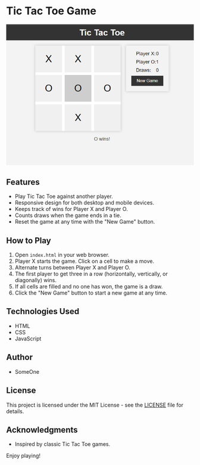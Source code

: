 # Tic Tac Toe Game

![Tic Tac Toe](screenshot.PNG)

## Features

- Play Tic Tac Toe against another player.
- Responsive design for both desktop and mobile devices.
- Keeps track of wins for Player X and Player O.
- Counts draws when the game ends in a tie.
- Reset the game at any time with the "New Game" button.

## How to Play

1. Open `index.html` in your web browser.
2. Player X starts the game. Click on a cell to make a move.
3. Alternate turns between Player X and Player O.
4. The first player to get three in a row (horizontally, vertically, or diagonally) wins.
5. If all cells are filled and no one has won, the game is a draw.
6. Click the "New Game" button to start a new game at any time.

## Technologies Used

- HTML
- CSS
- JavaScript

## Author

- SomeOne

## License

This project is licensed under the MIT License - see the [LICENSE](LICENSE) file for details.

## Acknowledgments

- Inspired by classic Tic Tac Toe games.

Enjoy playing!

